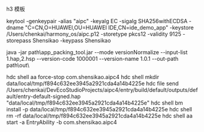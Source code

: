 h3 模板

keytool -genkeypair -alias "aipc" -keyalg EC -sigalg SHA256withECDSA -dname "C=CN,O=HUAWEI,OU=HUAWEI IDE,CN=ide_demo_app"  -keystore /Users/chenkai/harmony_os/aipc.p12 -storetype pkcs12 -validity 9125 -storepass Shensikao -keypass Shensikao

java -jar path\app_packing_tool.jar --mode versionNormalize --input-list 1.hap,2.hsp --version-code 1000001 --version-name 1.0.1 --out-path path\out\

hdc shell aa force-stop com.shensikao.aipc4
hdc shell mkdir data/local/tmp/f894c632ee3945a2921cda4a14b4225e
hdc file send /Users/chenkai/DevEcoStudioProjects/aipc4/entry/build/default/outputs/default/entry-default-signed.hap "data/local/tmp/f894c632ee3945a2921cda4a14b4225e"
hdc shell bm install -p data/local/tmp/f894c632ee3945a2921cda4a14b4225e
hdc shell rm -rf data/local/tmp/f894c632ee3945a2921cda4a14b4225e
hdc shell aa start -a EntryAbility -b com.shensikao.aipc4
